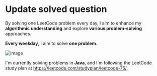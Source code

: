 # Update solved question

By solving one LeetCode problem every day, I aim to enhance my **algorithmic understanding** and explore **various problem-solving** approaches.

**Every weekday**, I aim to solve **one problem**.

![image](https://github.com/ktyeon/Leetcode/assets/84512238/cc7b6334-4894-4733-b62d-1294fcdcd511)

I'm currently solving problems in **Java**, and I'm following the LeetCode study plan at https://leetcode.com/studyplan/leetcode-75/.
